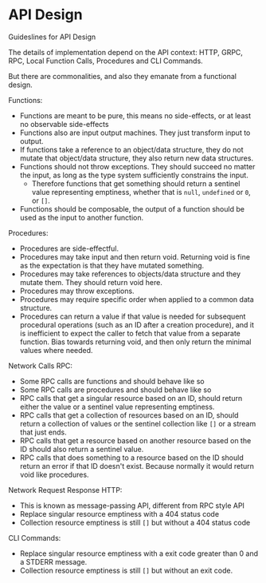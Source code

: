 # API Design

Guideslines for API Design

The details of implementation depend on the API context: HTTP, GRPC, RPC, Local Function Calls, Procedures and CLI Commands.

But there are commonalities, and also they emanate from a functional design.

Functions:

* Functions are meant to be pure, this means no side-effects, or at least no observable side-effects
* Functions also are input output machines. They just transform input to output.
* If functions take a reference to an object/data structure, they do not mutate that object/data structure, they also return new data structures.
* Functions should not throw exceptions. They should succeed no matter the input, as long as the type system sufficiently constrains the input.
  - Therefore functions that get something should return a sentinel value representing emptiness, whether that is `null`, `undefined` or `0`, or `[]`.
* Functions should be composable, the output of a function should be used as the input to another function.

Procedures:

* Procedures are side-effectful.
* Procedures may take input and then return void. Returning void is fine as the expectation is that they have mutated something.
* Procedures may take references to objects/data structure and they mutate them. They should return void here.
* Procedures may throw exceptions.
* Procedures may require specific order when applied to a common data structure.
* Procedures can return a value if that value is needed for subsequent procedural operations (such as an ID after a creation procedure), and it is inefficient to expect the caller to fetch that value from a separate function. Bias towards returning void, and then only return the minimal values where needed.

Network Calls RPC:

* Some RPC calls are functions and should behave like so
* Some RPC calls are procedures and should behave like so
* RPC calls that get a singular resource based on an ID, should return either the value or a sentinel value representing emptiness.
* RPC calls that get a collection of resources based on an ID, should return a collection of values or the sentinel collection like `[]` or a stream that just ends.
* RPC calls that get a resource based on another resource based on the ID should also return a sentinel value.
* RPC calls that does something to a resource based on the ID should return an error if that ID doesn't exist. Because normally it would return void like procedures.

Network Request Response HTTP:

* This is known as message-passing API, different from RPC style API
* Replace singular resource emptiness with a 404 status code
* Collection resource emptiness is still `[]` but without a 404 status code

CLI Commands:

* Replace singular resource emptiness with a exit code greater than 0 and a STDERR message.
* Collection resource emptiness is still `[]` but without an exit code.

